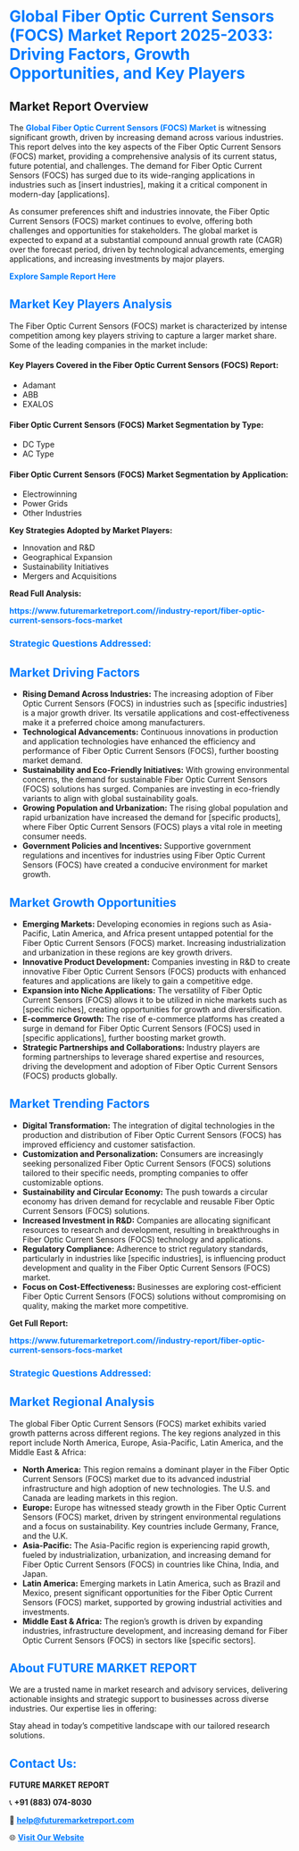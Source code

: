 <h1 style="color: #007BFF;">Global Fiber Optic Current Sensors (FOCS) Market Report 2025-2033: Driving Factors, Growth Opportunities, and Key Players</h1>

<section id="overview">
<h2>Market Report Overview</h2>
<p>The <a href="https://www.futuremarketreport.com//industry-report/fiber-optic-current-sensors-focs-market" style="color: #007BFF; text-decoration: none;"><strong>Global Fiber Optic Current Sensors (FOCS) Market</strong></a> is witnessing significant growth, driven by increasing demand across various industries. This report delves into the key aspects of the Fiber Optic Current Sensors (FOCS) market, providing a comprehensive analysis of its current status, future potential, and challenges. The demand for Fiber Optic Current Sensors (FOCS) has surged due to its wide-ranging applications in industries such as [insert industries], making it a critical component in modern-day [applications].</p>
<p>As consumer preferences shift and industries innovate, the Fiber Optic Current Sensors (FOCS) market continues to evolve, offering both challenges and opportunities for stakeholders. The global market is expected to expand at a substantial compound annual growth rate (CAGR) over the forecast period, driven by technological advancements, emerging applications, and increasing investments by major players.</p>
</section>

<section id="overview">
<p><a href="https://www.futuremarketreport.com//request-sample/reportId=76314" style="color: #007BFF; text-decoration: none;"><strong>Explore Sample Report Here</strong></a></p>
</section>

<section id="key-players">
<h2 style="color: #007BFF;">Market Key Players Analysis</h2>
<p>The Fiber Optic Current Sensors (FOCS) market is characterized by intense competition among key players striving to capture a larger market share. Some of the leading companies in the market include:</p>
<h4>Key Players Covered in the Fiber Optic Current Sensors (FOCS) Report:</h4>
<ul><li>Adamant</li><li>ABB</li><li>EXALOS</li></ul>
<h4>Fiber Optic Current Sensors (FOCS) Market Segmentation by Type:</h4>
<ul><li>DC Type</li><li>AC Type</li></ul>

<h4>Fiber Optic Current Sensors (FOCS) Market Segmentation by Application:</h4>
<ul><li>Electrowinning</li><li>Power Grids</li><li>Other Industries</li></ul>
<p><strong>Key Strategies Adopted by Market Players:</strong></p>
<ul>
<li>Innovation and R&D</li>
<li>Geographical Expansion</li>
<li>Sustainability Initiatives</li>
<li>Mergers and Acquisitions</li>
</ul>
</section>

<section>
<p><strong>Read Full Analysis: </strong></p><a href="https://www.futuremarketreport.com//industry-report/fiber-optic-current-sensors-focs-market" style="color: #007BFF; text-decoration: none;"><strong>https://www.futuremarketreport.com//industry-report/fiber-optic-current-sensors-focs-market</strong></a>
<h3 style="color: #007BFF;">Strategic Questions Addressed:</h3>
</section>

<section id="driving-factors">
<h2 style="color: #007BFF;">Market Driving Factors</h2>
<ul>
<li><strong>Rising Demand Across Industries:</strong> The increasing adoption of Fiber Optic Current Sensors (FOCS) in industries such as [specific industries] is a major growth driver. Its versatile applications and cost-effectiveness make it a preferred choice among manufacturers.</li>
<li><strong>Technological Advancements:</strong> Continuous innovations in production and application technologies have enhanced the efficiency and performance of Fiber Optic Current Sensors (FOCS), further boosting market demand.</li>
<li><strong>Sustainability and Eco-Friendly Initiatives:</strong> With growing environmental concerns, the demand for sustainable Fiber Optic Current Sensors (FOCS) solutions has surged. Companies are investing in eco-friendly variants to align with global sustainability goals.</li>
<li><strong>Growing Population and Urbanization:</strong> The rising global population and rapid urbanization have increased the demand for [specific products], where Fiber Optic Current Sensors (FOCS) plays a vital role in meeting consumer needs.</li>
<li><strong>Government Policies and Incentives:</strong> Supportive government regulations and incentives for industries using Fiber Optic Current Sensors (FOCS) have created a conducive environment for market growth.</li>
</ul>
</section>

<section id="growth-opportunities">
<h2 style="color: #007BFF;">Market Growth Opportunities</h2>
<ul>
<li><strong>Emerging Markets:</strong> Developing economies in regions such as Asia-Pacific, Latin America, and Africa present untapped potential for the Fiber Optic Current Sensors (FOCS) market. Increasing industrialization and urbanization in these regions are key growth drivers.</li>
<li><strong>Innovative Product Development:</strong> Companies investing in R&D to create innovative Fiber Optic Current Sensors (FOCS) products with enhanced features and applications are likely to gain a competitive edge.</li>
<li><strong>Expansion into Niche Applications:</strong> The versatility of Fiber Optic Current Sensors (FOCS) allows it to be utilized in niche markets such as [specific niches], creating opportunities for growth and diversification.</li>
<li><strong>E-commerce Growth:</strong> The rise of e-commerce platforms has created a surge in demand for Fiber Optic Current Sensors (FOCS) used in [specific applications], further boosting market growth.</li>
<li><strong>Strategic Partnerships and Collaborations:</strong> Industry players are forming partnerships to leverage shared expertise and resources, driving the development and adoption of Fiber Optic Current Sensors (FOCS) products globally.</li>
</ul>
</section>

<section id="trending-factors">
<h2 style="color: #007BFF;">Market Trending Factors</h2>
<ul>
<li><strong>Digital Transformation:</strong> The integration of digital technologies in the production and distribution of Fiber Optic Current Sensors (FOCS) has improved efficiency and customer satisfaction.</li>
<li><strong>Customization and Personalization:</strong> Consumers are increasingly seeking personalized Fiber Optic Current Sensors (FOCS) solutions tailored to their specific needs, prompting companies to offer customizable options.</li>
<li><strong>Sustainability and Circular Economy:</strong> The push towards a circular economy has driven demand for recyclable and reusable Fiber Optic Current Sensors (FOCS) solutions.</li>
<li><strong>Increased Investment in R&D:</strong> Companies are allocating significant resources to research and development, resulting in breakthroughs in Fiber Optic Current Sensors (FOCS) technology and applications.</li>
<li><strong>Regulatory Compliance:</strong> Adherence to strict regulatory standards, particularly in industries like [specific industries], is influencing product development and quality in the Fiber Optic Current Sensors (FOCS) market.</li>
<li><strong>Focus on Cost-Effectiveness:</strong> Businesses are exploring cost-efficient Fiber Optic Current Sensors (FOCS) solutions without compromising on quality, making the market more competitive.</li>
</ul>
</section>

<section>
<p><strong>Get Full Report: </strong></p><a href="https://www.futuremarketreport.com//industry-report/fiber-optic-current-sensors-focs-market" style="color: #007BFF; text-decoration: none;"><strong>https://www.futuremarketreport.com//industry-report/fiber-optic-current-sensors-focs-market</strong></a>
<h3 style="color: #007BFF;">Strategic Questions Addressed:</h3>
</section>


<section id="regional-analysis">
<h2 style="color: #007BFF;">Market Regional Analysis</h2>
<p>The global Fiber Optic Current Sensors (FOCS) market exhibits varied growth patterns across different regions. The key regions analyzed in this report include North America, Europe, Asia-Pacific, Latin America, and the Middle East & Africa:</p>
<ul>
<li><strong>North America:</strong> This region remains a dominant player in the Fiber Optic Current Sensors (FOCS) market due to its advanced industrial infrastructure and high adoption of new technologies. The U.S. and Canada are leading markets in this region.</li>
<li><strong>Europe:</strong> Europe has witnessed steady growth in the Fiber Optic Current Sensors (FOCS) market, driven by stringent environmental regulations and a focus on sustainability. Key countries include Germany, France, and the U.K.</li>
<li><strong>Asia-Pacific:</strong> The Asia-Pacific region is experiencing rapid growth, fueled by industrialization, urbanization, and increasing demand for Fiber Optic Current Sensors (FOCS) in countries like China, India, and Japan.</li>
<li><strong>Latin America:</strong> Emerging markets in Latin America, such as Brazil and Mexico, present significant opportunities for the Fiber Optic Current Sensors (FOCS) market, supported by growing industrial activities and investments.</li>
<li><strong>Middle East & Africa:</strong> The region’s growth is driven by expanding industries, infrastructure development, and increasing demand for Fiber Optic Current Sensors (FOCS) in sectors like [specific sectors].</li>
</ul>
</section>

<footer>
<h2 style="color: #007BFF;">About FUTURE MARKET REPORT</h2>
<p>We are a trusted name in market research and advisory services, delivering actionable insights and strategic support to businesses across diverse industries. Our expertise lies in offering:</p>

<p>Stay ahead in today’s competitive landscape with our tailored research solutions.</p>

<h2 style="color: #007BFF;">Contact Us:</h2>
<p><strong>FUTURE MARKET REPORT</strong></p>
<p>📞 <strong>+91 (883) 074-8030</strong></p>
<p>📧 <strong><a href="mailto:help@futuremarketreport.com" style="color: #007BFF;">help@futuremarketreport.com</a></strong></p>
<p>🌐 <strong><a href="https://www.futuremarketreport.com/" style="color: #007BFF;">Visit Our Website</a></strong></p>
</footer>